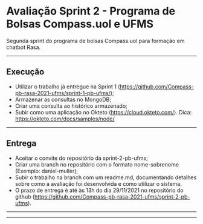 # Avaliação Sprint 2 - Programa de Bolsas Compass.uol e UFMS
Segunda sprint do programa de bolsas Compass.uol para formação em chatbot Rasa.

---

## Execução

- Utilizar o trabalho já entregue na Sprint 1 (https://github.com/Compass-pb-rasa-2021-ufms/sprint-1-pb-ufms/);
- Armazenar as consultas no MongoDB;
- Criar uma consulta ao histórico armazenado;
- Subir como uma aplicação no Okteto (https://cloud.okteto.com/). Dica: https://okteto.com/docs/samples/node/

---

## Entrega

- Aceitar o convite do repositório da sprint-2-pb-ufms;
- Criar uma branch no repositório com o formato nome-sobrenome (Exemplo: daniel-muller);
- Subir o trabalho na branch com um readme.md, documentando detalhes sobre como a avaliação foi desenvolvida e como utilizar o sistema.
- O prazo de entrega é até às 13h do dia 29/11/2021 no repositório do github (https://github.com/Compass-pb-rasa-2021-ufms/sprint-2-pb-ufms).

---
---
